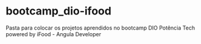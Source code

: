 # bootcamp_dio-ifood
Pasta para colocar os projetos aprendidos no bootcamp DIO Potência Tech powered by iFood - Angula Developer
